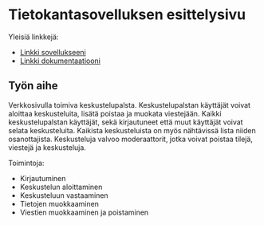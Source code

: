 # Tietokantasovelluksen esittelysivu

Yleisiä linkkejä:

* [Linkki sovellukseeni](https://www.cs.helsinki.fi)
* [Linkki dokumentaatiooni](https://www.github.com)

## Työn aihe

Verkkosivulla toimiva keskustelupalsta. Keskustelupalstan käyttäjät voivat aloittaa keskusteluita, lisätä poistaa ja muokata viestejään. Kaikki keskustelupalstan käyttäjät, sekä kirjautuneet että muut käyttäjät voivat selata keskusteluita. Kaikista keskusteluista on myös nähtävissä lista niiden osanottajista. Keskusteluja valvoo moderaattorit, jotka voivat poistaa tilejä, viestejä ja keskusteluja.

Toimintoja:

 - Kirjautuminen
 - Keskustelun aloittaminen
 - Keskusteluun vastaaminen
 - Tietojen muokkaaminen
 - Viestien muokkaaminen ja poistaminen

